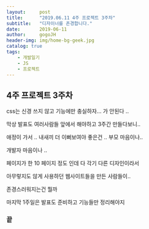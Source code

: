 ```yaml
---
layout:     post
title:      "2019.06.11 4주 프로젝트 3주차"
subtitle:   "디자이너를 존경합니다."
date:       2019-06-11
author:     gogoJH
header-img: img/home-bg-geek.jpg
catalog: true
tags:
    - 개발일기
    - JS
    - 프로젝트
---
```

## 4주 프로젝트 3주차

css는 신경 쓰지 않고 기능에만 충실하자... 가 안된다 ..

막상 발표도 여러사람들 앞에서 해야하고 3주간 만들다보니..

애정이 가서 .. 내새끼 더 이뻐보여야 좋은건 .. 부모 마음이나..

개발자 마음이나 ..  

페이지가 한 10 페이지 정도 인데 다 각기 다른 디자인이라서

아무렇지도 않게 사용하던 웹사이트들을 만든 사람들이..

존경스러워지는건 뭘까 

마지막 1주일은 발표도 준비하고 기능들만 정리해야지

### 끝


<!--stackedit_data:
eyJoaXN0b3J5IjpbLTU4OTQwMDcwXX0=
-->